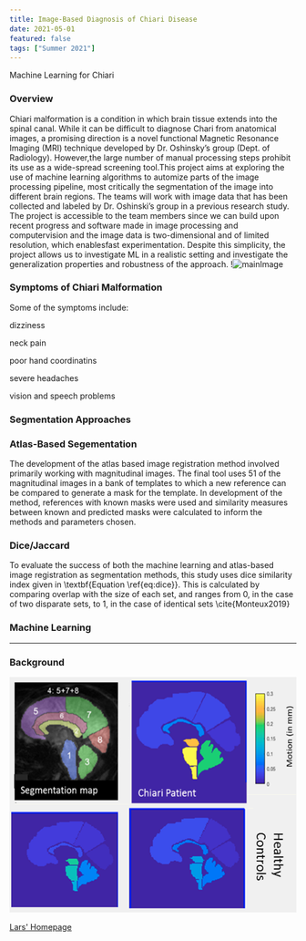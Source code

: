 ```yaml
---
title: Image-Based Diagnosis of Chiari Disease
date: 2021-05-01
featured: false
tags: ["Summer 2021"]
---
```


Machine Learning for Chiari

<!--more-->

### Overview
Chiari malformation is a condition in which brain tissue extends into the spinal canal.  While it can be difficult to diagnose Chari  from  anatomical  images,  a  promising  direction  is  a  novel  functional  Magnetic Resonance Imaging (MRI) technique developed by Dr.  Oshinsky’s group (Dept.  of Radiology).  However,the large number of manual processing steps prohibit its use as a wide-spread screening tool.This  project  aims  at  exploring  the  use  of  machine  learning  algorithms  to  automize  parts  of the image processing pipeline,  most critically the segmentation of the image into different brain regions.  The teams will work with image data that has been collected and labeled by Dr.  Oshinski’s group in a previous research study.  The project is accessible to the team members since we can build  upon  recent  progress  and  software  made  in  image  processing  and  computervision and the image data is two-dimensional and of limited resolution, which enablesfast experimentation.  Despite this simplicity, the project allows us to investigate ML in a realistic setting and investigate the generalization properties and robustness of the approach.
!![mainImage]()

### Symptoms of Chiari Malformation 
Some of the symptoms include: 

dizziness

neck pain                 

poor hand coordinatins                  

severe headaches

vision and speech problems 

### Segmentation Approaches
### Atlas-Based Segementation
   The development of the atlas based image registration method involved primarily working with magnitudinal images. The final tool uses 51 of the magnitudinal images in a bank of templates to which a new reference can be compared to generate a mask for the template. In development of the method, references with known masks were used and similarity measures between known and predicted masks were calculated to inform the methods and parameters chosen.

### Dice/Jaccard
To evaluate the success of both the machine learning and atlas-based image registration as segmentation methods, this study uses dice similarity index given in \textbf{Equation \ref{eq:dice}}. This is calculated by comparing overlap with the size of each set, and ranges from 0, in the case of two disparate sets, to 1, in the case of identical sets \cite{Monteux2019}

### Machine Learning 

---
### Background

![mainImage](img/Chiari-Synergy.png "Chiari Synergy")

[Lars' Homepage](https://www.mathcs.emory.edu/~lruthot/)



